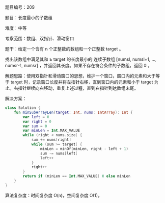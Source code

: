 题目编号：209

题目：长度最小的子数组

难度：中等

考察范围：数组、双指针、滑动窗口

题干：给定一个含有 n 个正整数的数组和一个正整数 target 。

找出该数组中满足其和 ≥ target 的长度最小的 连续子数组 [numsl, numsl+1, ..., numsr-1, numsr] ，并返回其长度。如果不存在符合条件的子数组，返回 0 。

解题思路：使用双指针和滑动窗口的思想，维护一个窗口，窗口内的元素和大于等于 target 时，记录窗口长度并将左指针右移，直到窗口内的元素和小于 target 为止。右指针继续向右移动，重复上述过程，直到右指针到达数组末尾。

解决方案：

```kotlin
class Solution {
    fun minSubArrayLen(target: Int, nums: IntArray): Int {
        var left = 0
        var right = 0
        var sum = 0
        var minLen = Int.MAX_VALUE
        while (right < nums.size) {
            sum += nums[right]
            while (sum >= target) {
                minLen = minOf(minLen, right - left + 1)
                sum -= nums[left]
                left++
            }
            right++
        }
        return if (minLen == Int.MAX_VALUE) 0 else minLen
    }
}
```

算法复杂度：时间复杂度 O(n)，空间复杂度 O(1)。